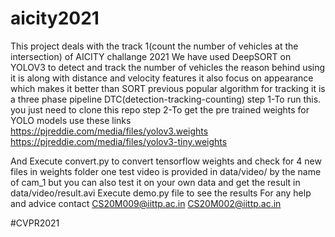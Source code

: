 # aicity2021
This project deals with the track 1(count the number of vehicles at the intersection) of AICITY challange 2021 
We have used DeepSORT on YOLOV3 to detect and track the number of vehicles the reason behind using it is along with distance and velocity features it also focus on appearance which makes it better than SORT previous popular algorithm for tracking
it is a three phase pipeline DTC(detection-tracking-counting)
step 1-To run this. you just need to clone this repo
step 2-To get the pre trained weights for YOLO models
use these links
https://pjreddie.com/media/files/yolov3.weights
https://pjreddie.com/media/files/yolov3-tiny.weights

And Execute convert.py to convert tensorflow weights and check for 4 new files in weights folder
one test video is provided in data/video/ by the name of cam_1 but you can also test it on your own data and get the result in data/video/result.avi
Execute demo.py file to see the results
For any help and advice contact CS20M009@iittp.ac.in
                                CS20M002@iittp.ac.in
          

#CVPR2021
